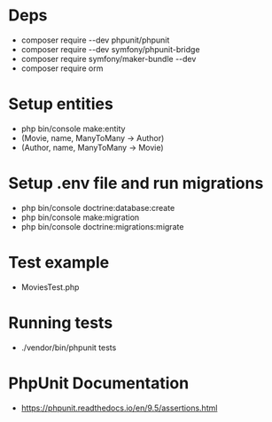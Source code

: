 # Deps
- composer require --dev phpunit/phpunit
- composer require --dev symfony/phpunit-bridge
- composer require symfony/maker-bundle --dev
- composer require orm

# Setup entities
- php bin/console make:entity
- (Movie, name, ManyToMany -> Author)
- (Author, name, ManyToMany -> Movie)

# Setup .env file and run migrations

- php bin/console doctrine:database:create
- php bin/console make:migration
- php bin/console doctrine:migrations:migrate

# Test example
- MoviesTest.php

# Running tests
- ./vendor/bin/phpunit tests

# PhpUnit Documentation
- https://phpunit.readthedocs.io/en/9.5/assertions.html

